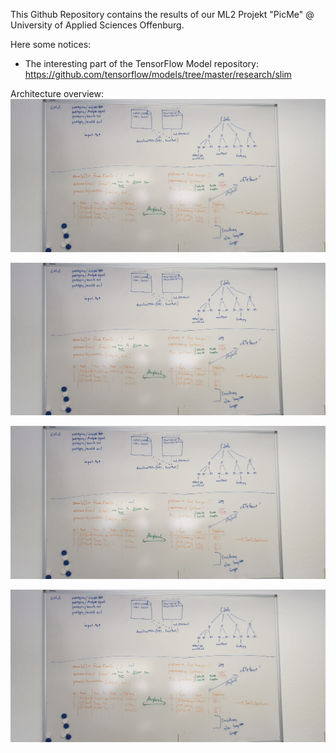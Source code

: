 This Github Repository contains the results of our ML2 Projekt "PicMe" @ University of Applied Sciences Offenburg.

Here some notices:
- The interesting part of the TensorFlow Model repository: https://github.com/tensorflow/models/tree/master/research/slim

Architecture overview:
![Architecture](https://raw.githubusercontent.com/ml2-picme/PicMe/master/docs/planning/architecture.jpg)

![Architecture](https://raw.githubusercontent.com/ml2-picme/PicMe/master/docs/planning/architecture.jpg)

![Alt text](/docs/planning/architecture.jpg?raw=true "Optional Title")

![Alt text](docs/planning/architecture.jpg?raw=true "Optional Title")
